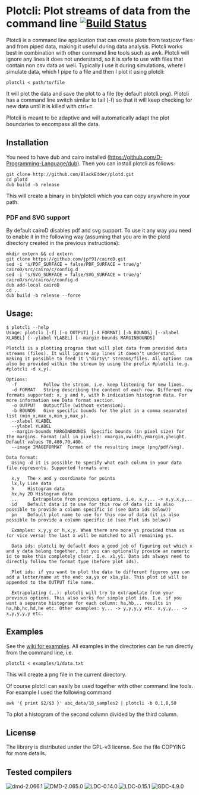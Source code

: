 # Plotcli: Plot streams of data from the command line [![Build Status](https://travis-ci.org/BlackEdder/plotd.svg?branch=master)](https://travis-ci.org/BlackEdder/plotd)

Plotcli is a command line application that can create plots from text/csv
files and from piped data, making it useful during data analysis. Plotcli
works best in combination with other command line tools such as awk. Plotcli will ignore any lines it does not understand, so it is safe to use with files that contain non csv data as well. Typically I use it during simulations, where I simulate data, which I pipe to a file and then I plot it using plotcli:

```
plotcli < path/to/file
```

It will plot the data and save the plot to a file (by default plotcli.png). Plotcli has a command line switch similar to tail (-f) so that it will keep checking for new data until it is killed with ctrl+c.

Plotcli is meant to be adaptive and will automatically adapt the plot boundaries to encompass all the data.

## Installation

You need to have dub and cairo installed
(https://github.com/D-Programming-Language/dub). Then you can install
plotcli as follows:

```
git clone http://github.com/BlackEdder/plotd.git
cd plotd
dub build -b release
```

This will create a binary in bin/plotcli which you can copy anywhere in your path.

### PDF and SVG support

By default cairoD disables pdf and svg support. To use it any way you need to enable it in the following way (assuming that you are in the plotd directory created in the previous instructions):

```
mkdir extern && cd extern
git clone https://github.com/jpf91/cairoD.git
sed -i 's/PDF_SURFACE = false/PDF_SURFACE = true/g' cairoD/src/cairo/c/config.d
sed -i 's/SVG_SURFACE = false/SVG_SURFACE = true/g' cairoD/src/cairo/c/config.d
dub add-local cairoD
cd ..
dub build -b release --force
```

## Usage:

```
$ plotcli --help
Usage: plotcli [-f] [-o OUTPUT] [-d FORMAT] [-b BOUNDS] [--xlabel XLABEL] [--ylabel YLABEL] [--margin-bounds MARGINBOUNDS]

Plotcli is a plotting program that will plot data from provided data streams (files). It will ignore any lines it doesn't understand, making it possible to feed it \"dirty\" streams/files. All options can also be provided within the stream by using the prefix #plotcli (e.g. #plotcli -d x,y).

Options:
  -f          Follow the stream, i.e. keep listening for new lines.
  -d FORMAT   String describing the content of each row. Different row formats supported: x, y and h, with h indication histogram data. For more information see Data format section.
  -o OUTPUT	  Outputfile (without extension).
  -b BOUNDS   Give specific bounds for the plot in a comma separated list (min_x,max_x,min_y,max_y).
  --xlabel XLABEL
  --ylabel YLABEL
  --margin-bounds MARGINBOUNDS  Specific bounds (in pixel size) for the margins. Format (all in pixels): xmargin,xwidth,ymargin,yheight. Default values 70,400,70,400.
  --image IMAGEFORMAT  Format of the resulting image (png/pdf/svg).

Data format:
  Using -d it is possible to specify what each column in your data file represents. Supported formats are:

  x,y   The x and y coordinate for points
  lx,ly Line data
  h     Histogram data
  hx,hy 2D Histogram data 
  ..	  Extrapolate from previous options, i.e. x,y,.. -> x,y,x,y,..
  id    Default data id to use for this row of data (it is also possible to provide a column specific id (see Data ids below))
  pn    Default plot name to use for this row of data (it is also possible to provide a column specific id (see Plot ids below))

  Examples: x,y,y or h,x,y. When there are more ys provided than xs (or vice versa) the last x will be matched to all remaining ys.

  Data ids: plotcli by default does a good job of figuring out which x and y data belong together, but you can optionally provide an numeric id to make this completely clear. I.e. x1,y1. Data ids always need to directly follow the format type (before plot ids).

  Plot ids: if you want to plot the data to different figures you can add a letter/name at the end: xa,ya or x1a,y1a. This plot id will be appended to the OUTPUT file name. 

  Extrapolating (..): plotcli will try to extrapolate from your previous options. This also works for simple plot ids. I.e. if you want a separate histogram for each column: ha,hb,.. results in ha,hb,hc,hd,he etc. Other examples: y,.. -> y,y,y,y etc. x,y,y,.. -> x,y,y,y,y etc.
```

## Examples

See the [wiki for examples](https://github.com/BlackEdder/plotd/wiki). All examples in the directories can be run directly from the command line, i.e.
```
plotcli < examples/1/data.txt
```
This will create a png file in the current directory.

Of course plotcli can easily be used together with other command line tools. For example I used the following command 
```
awk '{ print $2/$3 }' abc_data/10_samples2 | plotcli -b 0,1,0,50
```
To plot a histogram of the second column divided by the third column.

## License

The library is distributed under the GPL-v3 license. See the file COPYING for more details.

## Tested compilers
![dmd-2.066.1](https://img.shields.io/badge/DMD-2.066.1-brightgreen.svg) ![DMD-2.065.0](https://img.shields.io/badge/DMD-2.065.0-brightgreen.svg) ![LDC-0.14.0](https://img.shields.io/badge/LDC-0.14.0-brightgreen.svg) ![LDC-0.15.1](https://img.shields.io/badge/LDC-0.15.1-brightgreen.svg) ![GDC-4.9.0](https://img.shields.io/badge/GDC-4.9.0-brightgreen.svg)

